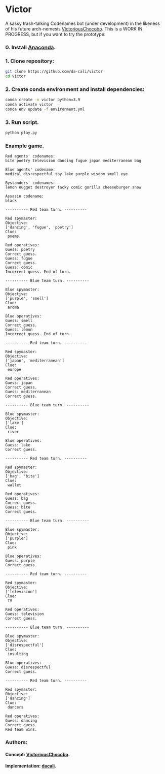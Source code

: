 # Victor

A sassy trash-talking Codenames bot (under development) in the likeness of his future arch-nemesis [VictoriousChocobo](https://github.com/VictoriousChocobo). This is a WORK IN PROGRESS, but if you want to try the prototype:

### 0. Install [Anaconda](https://www.anaconda.com/products/individual).

### 1. Clone repository:

```sh
git clone https://github.com/da-cali/victor
cd victor
```

### 2. Create conda environment and install dependencies:

```sh
conda create -n victor python=3.9
conda activate victor
conda env update -f environment.yml
```

### 3. Run script.

```sh
python play.py
```

### Example game.

```
Red agents' codenames:
bite poetry television dancing fugue japan mediterranean bag

Blue agents' codename:
medical disrespectful toy lake purple wisdom smell eye 

Bystanders' codenames:
lemon nugget destroyer tacky comic gorilla cheeseburger snow

Assasin codename:
black

---------- Red team turn. ----------

Red spymaster:
Objective: 
['dancing', 'fugue', 'poetry'] 
Clue:
 poems

Red operatives:
Guess: poetry
Correct guess.
Guess: fugue
Correct guess.
Guess: comic
Incorrect guess. End of turn.

---------- Blue team turn. ----------

Blue spymaster:
Objective: 
['purple', 'smell'] 
Clue:
 aroma

Blue operatives:
Guess: smell
Correct guess.
Guess: lemon
Incorrect guess. End of turn.

---------- Red team turn. ----------

Red spymaster:
Objective: 
['japan', 'mediterranean'] 
Clue:
 europe

Red operatives:
Guess: japan
Correct guess.
Guess: mediterranean
Correct guess.

---------- Blue team turn. ----------

Blue spymaster:
Objective: 
['lake'] 
Clue:
 river

Blue operatives:
Guess: lake
Correct guess.

---------- Red team turn. ----------

Red spymaster:
Objective: 
['bag', 'bite'] 
Clue:
 wallet

Red operatives:
Guess: bag
Correct guess.
Guess: bite
Correct guess.

---------- Blue team turn. ----------

Blue spymaster:
Objective: 
['purple'] 
Clue:
 pink

Blue operatives:
Guess: purple
Correct guess.

---------- Red team turn. ----------

Red spymaster:
Objective: 
['television'] 
Clue:
 TV

Red operatives:
Guess: television
Correct guess.

---------- Blue team turn. ----------

Blue spymaster:
Objective: 
['disrespectful'] 
Clue:
 insulting

Blue operatives:
Guess: disrespectful
Correct guess.

---------- Red team turn. ----------

Red spymaster:
Objective: 
['dancing'] 
Clue:
 dancers

Red operatives:
Guess: dancing
Correct guess.
Red team wins.
```

### Authors:
#### Concept: [VictoriousChocobo](https://github.com/VictoriousChocobo).
#### Implementation: [dacali](https://github.com/da-cali).